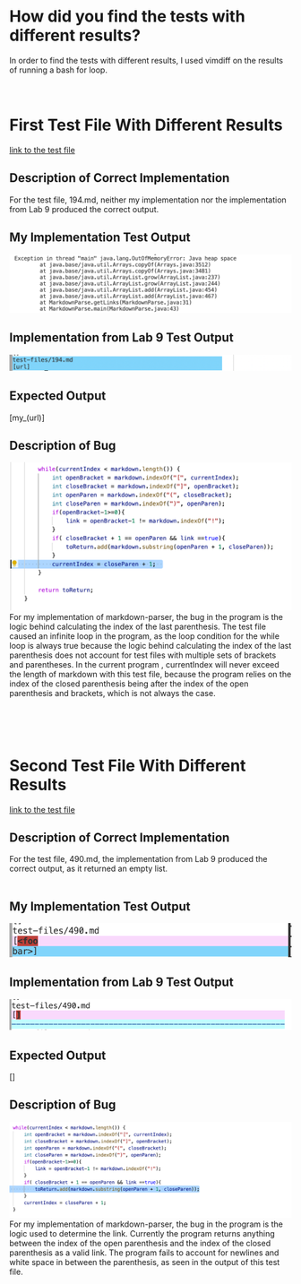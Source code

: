 # How did you find the tests with different results?
In order to find the tests with different results, I used vimdiff on the results of running a bash for loop.
<br />
<br />
<br />

# First Test File With Different Results
[link to the test file](https://github.com/nidhidhamnani/markdown-parser/blob/main/test-files/194.md)
<br />

## Description of Correct Implementation
For the test file, 194.md, neither my implementation nor the implementation from Lab 9 produced the correct output. 
<br />

## My Implementation Test Output
![Image](Screenshot37.png)
<br />

## Implementation from Lab 9 Test Output
![Image](Screenshot39.png)
<br />

## Expected Output
[my_(url)]

## Description of Bug 
![Image](Screenshot40.png)
For my implementation of markdown-parser, the bug in the program is the logic behind calculating the index of the last parenthesis. The test file caused an infinite loop in the program, as the loop condition for the while loop is always true because the logic behind calculating the index of the last parenthesis does not account for test files with multiple sets of brackets and parentheses. In the current program , currentIndex will never exceed the length of markdown with this test file, because the program relies on the index of the closed parenthesis being after the index of the open parenthesis and brackets, which is not always the case.

<br />
<br />
<br />

# Second Test File With Different Results
[link to the test file](https://github.com/nidhidhamnani/markdown-parser/blob/main/test-files/490.md)
<br />

## Description of Correct Implementation
For the test file, 490.md, the implementation from Lab 9 produced the correct output, as it returned an empty list.  
<br />

## My Implementation Test Output
![Image](Screenshot41.png)
<br />

## Implementation from Lab 9 Test Output
![Image](Screenshot42.png)
<br />

## Expected Output
[]

## Description of Bug 
![Image](Screenshot43.png)
For my implementation of markdown-parser, the bug in the program is the logic used to determine the link. Currently the program returns anything between the index of the open parenthesis and the index of the closed parenthesis as a valid link. The program fails to account for newlines  and white space in between the parenthesis, as seen in the output of this test file.  
